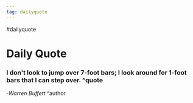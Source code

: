 ```yaml
---
tag: dailyquote
---
```


#dailyquote

# Daily Quote

### I don't look to jump over 7-foot bars; I look around for 1-foot bars that I can step over. ^quote
*-Warren Buffett* ^author
